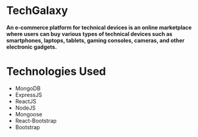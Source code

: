 <h1>TechGalaxy</h1>

 <b>An e-commerce platform for technical devices is an online marketplace where users can buy various types of technical devices such as smartphones, laptops, tablets,          gaming consoles, cameras, and other electronic gadgets.</b>


<h1>Technologies Used</h1>
<ul>
 <li>MongoDB</li>
 <li>ExpressJS</li>
 <li>ReactJS</li>
 <li>NodeJS</li>
 <li>Mongoose</li>
 <li>React-Bootstrap</li>
 <li>Bootstrap</li>
 </ul>
